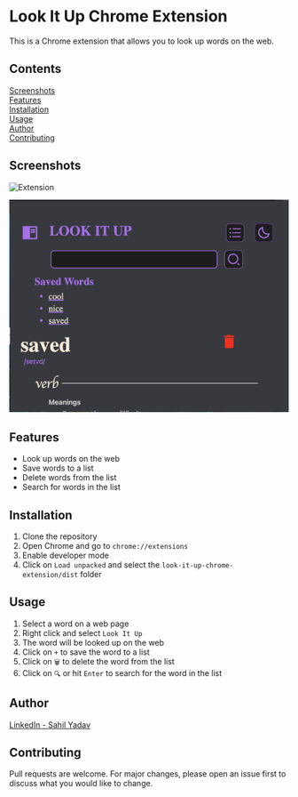 # Look It Up Chrome Extension

This is a Chrome extension that allows you to look up words on the web.

## Contents
[Screenshots](#screenshots) \
[Features](#features) \
[Installation](#installation) \
[Usage](#usage) \
[Author](#author) \
[Contributing](#contributing)

## Screenshots
![Extension](/public/SS1.png)

![Saved](/public/SS2.png)

## Features
- Look up words on the web
- Save words to a list
- Delete words from the list
- Search for words in the list

## Installation
1. Clone the repository
2. Open Chrome and go to `chrome://extensions`
3. Enable developer mode
4. Click on `Load unpacked` and select the `look-it-up-chrome-extension/dist` folder

## Usage
1. Select a word on a web page
2. Right click and select `Look It Up`
3. The word will be looked up on the web
4. Click on `+` to save the word to a list
5. Click on `🗑️` to delete the word from the list
6. Click on `🔍` or hit `Enter` to search for the word in the list

## Author
[LinkedIn - Sahil Yadav](https://www.linkedin.com/in/sahil-yadav106/)

## Contributing
Pull requests are welcome. For major changes, please open an issue first to discuss what you would like to change.
